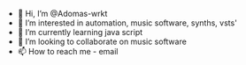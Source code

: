 - 👋 Hi, I’m @Adomas-wrkt
- 👀 I’m interested in automation, music software, synths, vsts'
- 🌱 I’m currently learning java script
- 💞️ I’m looking to collaborate on music software
- 📫 How to reach me - email

<!---
Adomas-wrkt/Adomas-wrkt is a ✨ special ✨ repository because its `README.md` (this file) appears on your GitHub profile.
You can click the Preview link to take a look at your changes.
--->
